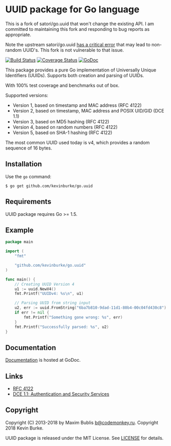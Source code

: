 # UUID package for Go language

This is a fork of satori/go.uuid that won't change the existing API. I am
committed to maintaining this fork and responding to bug reports as appropriate.

Note the upstream satori/go.uuid [has a critical error][error] that may lead to
non-random UUID's. This fork is not vulnerable to that issue.

[error]: https://github.com/satori/go.uuid/issues/73#issuecomment-378573107

[![Build Status](https://travis-ci.org/kevinburke/go.uuid.png?branch=master)](https://travis-ci.org/kevinburke/go.uuid)
[![Coverage Status](https://coveralls.io/repos/github/kevinburke/go.uuid/badge.svg?branch=master)](https://coveralls.io/github/kevinburke/go.uuid)
[![GoDoc](http://godoc.org/github.com/kevinburke/go.uuid?status.png)](http://godoc.org/github.com/kevinburke/go.uuid)

This package provides a pure Go implementation of Universally Unique Identifiers
(UUIDs). Supports both creation and parsing of UUIDs.

With 100% test coverage and benchmarks out of box.

Supported versions:
* Version 1, based on timestamp and MAC address (RFC 4122)
* Version 2, based on timestamp, MAC address and POSIX UID/GID (DCE 1.1)
* Version 3, based on MD5 hashing (RFC 4122)
* Version 4, based on random numbers (RFC 4122)
* Version 5, based on SHA-1 hashing (RFC 4122)

The most common UUID used today is v4, which provides a random sequence of 16
bytes.

## Installation

Use the `go` command:

	$ go get github.com/kevinburke/go.uuid

## Requirements

UUID package requires Go >= 1.5.

## Example

```go
package main

import (
	"fmt"

	"github.com/kevinburke/go.uuid"
)

func main() {
	// Creating UUID Version 4
	u1 := uuid.NewV4()
	fmt.Printf("UUIDv4: %s\n", u1)

	// Parsing UUID from string input
	u2, err := uuid.FromString("6ba7b810-9dad-11d1-80b4-00c04fd430c8")
	if err != nil {
		fmt.Printf("Something gone wrong: %s", err)
	}
	fmt.Printf("Successfully parsed: %s", u2)
}
```

## Documentation

[Documentation](http://godoc.org/github.com/kevinburke/go.uuid) is hosted at GoDoc.

## Links

* [RFC 4122](http://tools.ietf.org/html/rfc4122)
* [DCE 1.1: Authentication and Security Services](http://pubs.opengroup.org/onlinepubs/9696989899/chap5.htm#tagcjh_08_02_01_01)

## Copyright

Copyright (C) 2013-2018 by Maxim Bublis <b@codemonkey.ru>. Copyright 2018 Kevin
Burke.

UUID package is released under the MIT License.
See [LICENSE](https://github.com/kevinburke/go.uuid/blob/master/LICENSE) for details.
